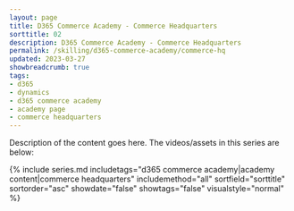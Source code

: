 ```yaml
---
layout: page
title: D365 Commerce Academy - Commerce Headquarters
sorttitle: 02
description: D365 Commerce Academy - Commerce Headquarters
permalink: /skilling/d365-commerce-academy/commerce-hq
updated: 2023-03-27
showbreadcrumb: true
tags:
- d365
- dynamics
- d365 commerce academy
- academy page
- commerce headquarters
---
```


Description of the content goes here. The videos/assets in this series are below:


{% include series.md 
    includetags="d365 commerce academy|academy content|commerce headquarters" 
    includemethod="all" 
    sortfield="sorttitle" sortorder="asc" showdate="false" 
    showtags="false" visualstyle="normal" 
%}
